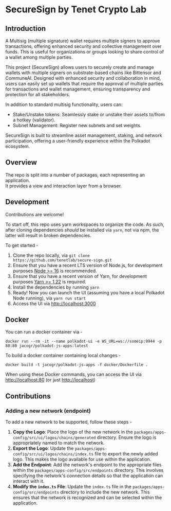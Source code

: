 # SecureSign by Tenet Crypto Lab

## Introduction

A Multisig (multiple signature) wallet requires multiple signers to approve transactions, offering enhanced security and collective management over funds. This is useful for organizations or groups looking to share control of a wallet among multiple parties.

This project (SecureSign) allows users to securely create and manage wallets with multiple signers on substrate-based chains like Bittensor and CommuneAI. Designed with enhanced security and collaboration in mind, users can easily set up wallets that require the approval of multiple parties for transactions and wallet management, ensuring transparency and protection for all stakeholders.

In addition to standard multisig functionality, users can:

- Stake/Unstake tokens: Seamlessly stake or unstake their assets to/from a hotkey (validator).
- Subnet Management: Register new subnets and set weights.

SecureSign is built to streamline asset management, staking, and network participation, offering a user-friendly experience within the Polkadot ecosystem.

## Overview

The repo is split into a number of packages, each representing an application.  
It provides a view and interaction layer from a browser.

## Development

Contributions are welcome!

To start off, this repo uses yarn workspaces to organize the code. As such, after cloning dependencies _should_ be installed via `yarn`, not via npm, the latter will result in broken dependencies.

To get started -

1. Clone the repo locally, via `git clone https://github.com/tenetlab/secure-sign.git`
2. Ensure that you have a recent LTS version of Node.js, for development purposes [Node >= 16](https://nodejs.org/en/) is recommended.
3. Ensure that you have a recent version of Yarn, for development purposes [Yarn >= 1.22](https://yarnpkg.com/docs/install) is required.
4. Install the dependencies by running `yarn`
5. Ready! Now you can launch the UI (assuming you have a local Polkadot Node running), via `yarn run start`
6. Access the UI via [http://localhost:3000](http://localhost:3000)

## Docker

You can run a docker container via -

```docker
docker run --rm -it --name polkadot-ui -e WS_URL=ws://someip:9944 -p 80:80 jacogr/polkadot-js-apps:latest
```

To build a docker container containing local changes -

```dockers
docker build -t jacogr/polkadot-js-apps -f docker/Dockerfile .
```

When using these Docker commands, you can access the UI via <http://localhost:80> (or just <http://localhost>)

## Contributions

### Adding a new network (endpoint)

To add a new network to be supported, follow these steps -

1. **Copy the Logo**: Place the logo of the new network in the `packages/apps-config/src/ui/logos/chains/generated` directory. Ensure the logo is appropriately named to match the network.
2. **Export the Logo**: Update the `packages/apps-config/src/ui/logos/chains/index.ts` file to export the newly added logo. This makes the logo available for use within the application.
3. **Add the Endpoint**: Add the network's endpoint to the appropriate files within the `packages/apps-config/src/endpoints` directory. This involves specifying the network's connection details so that the application can interact with it.
4. **Modify the `index.ts` File**: Update the `index.ts` file in the `packages/apps-config/src/endpoints` directory to include the new network. This ensures that the network is recognized and can be selected within the application.
